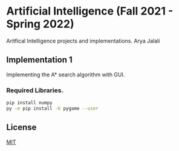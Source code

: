 # Artificial Intelligence (Fall 2021 - Spring 2022)

Aritfical Intelligence projects and implementations.
Arya Jalali
## Implementation 1

Implementing the A* search algorithm with GUI.

### Required Libraries.
```bash
pip install numpy
py -m pip install -U pygame --user
```

## License
[MIT](https://choosealicense.com/licenses/mit/)